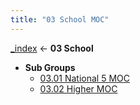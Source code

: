 ```yaml
---
title: "03 School MOC"
---
```


[_index](_index.md) ← **03 School**
- **Sub Groups**
	- [03.01 National 5 MOC](03%20School/03.01%20Ultimate%20Revision%20Guides/03.01.01%20National%205/03.01%20National%205%20MOC.md)
	- [03.02 Higher MOC](03%20School/03.01%20Ultimate%20Revision%20Guides/03.01.02%20Higher/03.02%20Higher%20MOC.md)